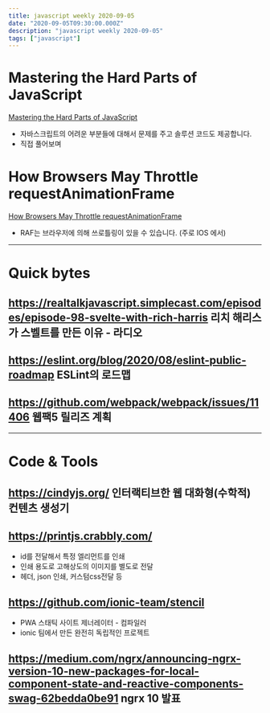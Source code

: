 ```yaml
---
title: javascript weekly 2020-09-05
date: "2020-09-05T09:30:00.000Z"
description: "javascript weekly 2020-09-05"
tags: ["javascript"]
---
```


# Mastering the Hard Parts of JavaScript
<a href="https://dev.to/ryanameri/mastering-hard-parts-of-javascript-callbacks-i-3aj0" target="_blank">Mastering the Hard Parts of JavaScript</a>
- 자바스크립트의 어려운 부분들에 대해서 문제를 주고 솔루션 코드도 제공합니다.
- 직접 풀어보며 

# How Browsers May Throttle requestAnimationFrame
<a href="https://mattperry.is/writing-code/browsers-may-throttle-requestanimationframe-to-30fps" target="_blank">How Browsers May Throttle requestAnimationFrame</a>
- RAF는 브라우저에 의해 쓰로틀링이 있을 수 있습니다. (주로 IOS 에서)

<hr>

# Quick bytes

## https://realtalkjavascript.simplecast.com/episodes/episode-98-svelte-with-rich-harris 리치 해리스가 스벨트를 만든 이유 - 라디오

## https://eslint.org/blog/2020/08/eslint-public-roadmap ESLint의 로드맵

## https://github.com/webpack/webpack/issues/11406 웹팩5 릴리즈 계획
<hr>

# Code & Tools

## https://cindyjs.org/ 인터랙티브한 웹 대화형(수학적) 컨텐츠 생성기

## https://printjs.crabbly.com/
- id를 전달해서 특정 엘리먼트를 인쇄
- 인쇄 용도로 고해상도의 이미지를 별도로 전달
- 헤더, json 인쇄, 커스텀css전달 등

## https://github.com/ionic-team/stencil
- PWA 스태틱 사이트 제너레이터 - 컴파일러
- ionic 팀에서 만든 완전히 독립적인 프로젝트

## https://medium.com/ngrx/announcing-ngrx-version-10-new-packages-for-local-component-state-and-reactive-components-swag-62bedda0be91 ngrx 10 발표